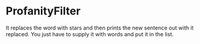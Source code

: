 # ProfanityFilter
It replaces the word with stars and then prints the new sentence out with it replaced. You just have to supply it with words and put it in the list. 
